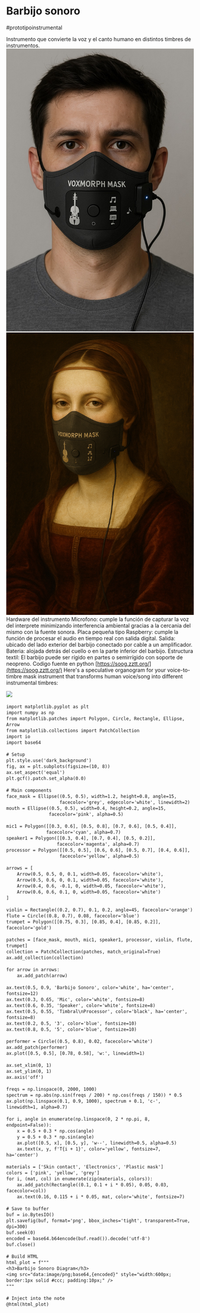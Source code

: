 # Barbijo sonoro
#prototipoinstrumental 


Instrumento que convierte la voz y el canto humano en distintos timbres de instrumentos.
![](<repo/i2TN25TP1 Sonic Writings/G1 Julieta Luzzi/a/img.jpeg>)![](<repo/i2TN25TP1 Sonic Writings/G1 Julieta Luzzi/a/img 1.png>)
Hardware del instrumento
Microfono: cumple la función de capturar la voz del interprete minimizando interferencia ambiental gracias a la cercania del mismo con la fuente sonora.
Placa pequeña tipo Raspberry: cumple la función de procesar el audio en tiempo real con salida digital.
Salida: ubicado del lado exterior del barbijo conectado por cable a un amplificador.
Bateria: alojada detrás del cuello o en la parte inferior del barbijo.
Estructura textil: El barbijo puede ser rígido en partes o semirrígido con soporte de neopreno.
Codigo fuente en python
[https://soog.zztt.org/](https://soog.zztt.org/)
Here's a speculative organogram for your voice-to-timbre mask instrument that transforms human voice/song into different instrumental timbres:

![](https://i.imgur.com/Diu9kDg.png)


```run-python
import matplotlib.pyplot as plt
import numpy as np
from matplotlib.patches import Polygon, Circle, Rectangle, Ellipse, Arrow
from matplotlib.collections import PatchCollection
import io
import base64

# Setup
plt.style.use('dark_background')
fig, ax = plt.subplots(figsize=(10, 8))
ax.set_aspect('equal')
plt.gcf().patch.set_alpha(0.0)

# Main components
face_mask = Ellipse((0.5, 0.5), width=1.2, height=0.8, angle=15,
                    facecolor='grey', edgecolor='white', linewidth=2)
mouth = Ellipse((0.5, 0.5), width=0.4, height=0.2, angle=15,
                facecolor='pink', alpha=0.5)

mic1 = Polygon([[0.3, 0.6], [0.5, 0.8], [0.7, 0.6], [0.5, 0.4]],
               facecolor='cyan', alpha=0.7)
speaker1 = Polygon([[0.3, 0.4], [0.7, 0.4], [0.5, 0.2]],
                   facecolor='magenta', alpha=0.7)
processor = Polygon([[0.5, 0.5], [0.6, 0.6], [0.5, 0.7], [0.4, 0.6]],
                    facecolor='yellow', alpha=0.5)

arrows = [
    Arrow(0.5, 0.5, 0, 0.1, width=0.05, facecolor='white'),
    Arrow(0.5, 0.6, 0, 0.1, width=0.05, facecolor='white'),
    Arrow(0.4, 0.6, -0.1, 0, width=0.05, facecolor='white'),
    Arrow(0.6, 0.6, 0.1, 0, width=0.05, facecolor='white')
]

violin = Rectangle((0.2, 0.7), 0.1, 0.2, angle=45, facecolor='orange')
flute = Circle((0.8, 0.7), 0.08, facecolor='blue')
trumpet = Polygon([[0.75, 0.3], [0.85, 0.4], [0.85, 0.2]], facecolor='gold')

patches = [face_mask, mouth, mic1, speaker1, processor, violin, flute, trumpet]
collection = PatchCollection(patches, match_original=True)
ax.add_collection(collection)

for arrow in arrows:
    ax.add_patch(arrow)

ax.text(0.5, 0.9, 'Barbijo Sonoro', color='white', ha='center', fontsize=12)
ax.text(0.3, 0.65, 'Mic', color='white', fontsize=8)
ax.text(0.6, 0.35, 'Speaker', color='white', fontsize=8)
ax.text(0.5, 0.55, 'Timbral\nProcessor', color='black', ha='center', fontsize=8)
ax.text(0.2, 0.5, '3', color='blue', fontsize=10)
ax.text(0.8, 0.5, '5', color='blue', fontsize=10)

performer = Circle((0.5, 0.8), 0.02, facecolor='white')
ax.add_patch(performer)
ax.plot([0.5, 0.5], [0.78, 0.58], 'w:', linewidth=1)

ax.set_xlim(0, 1)
ax.set_ylim(0, 1)
ax.axis('off')

freqs = np.linspace(0, 2000, 1000)
spectrum = np.abs(np.sin(freqs / 200) * np.cos(freqs / 150)) * 0.5
ax.plot(np.linspace(0.1, 0.9, 1000), spectrum + 0.1, 'c-', linewidth=1, alpha=0.7)

for i, angle in enumerate(np.linspace(0, 2 * np.pi, 8, endpoint=False)):
    x = 0.5 + 0.3 * np.cos(angle)
    y = 0.5 + 0.3 * np.sin(angle)
    ax.plot([0.5, x], [0.5, y], 'w--', linewidth=0.5, alpha=0.5)
    ax.text(x, y, f'T{i + 1}', color='yellow', fontsize=7, ha='center')

materials = ['Skin contact', 'Electronics', 'Plastic mask']
colors = ['pink', 'yellow', 'grey']
for i, (mat, col) in enumerate(zip(materials, colors)):
    ax.add_patch(Rectangle((0.1, 0.1 + i * 0.05), 0.05, 0.03, facecolor=col))
    ax.text(0.16, 0.115 + i * 0.05, mat, color='white', fontsize=7)

# Save to buffer
buf = io.BytesIO()
plt.savefig(buf, format='png', bbox_inches='tight', transparent=True, dpi=300)
buf.seek(0)
encoded = base64.b64encode(buf.read()).decode('utf-8')
buf.close()

# Build HTML
html_plot = f"""
<h3>Barbijo Sonoro Diagram</h3>
<img src="data:image/png;base64,{encoded}" style="width:600px; border:1px solid #ccc; padding:10px;" />
"""

# Inject into the note
@html(html_plot)
```



